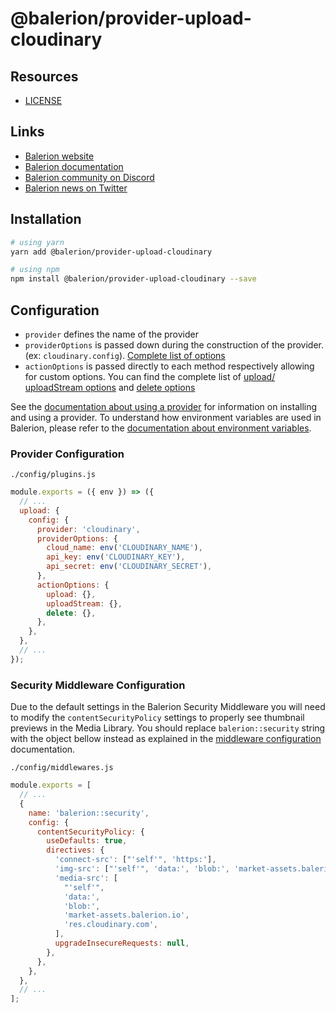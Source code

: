 # @balerion/provider-upload-cloudinary

## Resources

- [LICENSE](LICENSE)

## Links

- [Balerion website](https://balerion.io/)
- [Balerion documentation](https://docs.balerion.io)
- [Balerion community on Discord](https://discord.balerion.io)
- [Balerion news on Twitter](https://twitter.com/balerionjs)

## Installation

```bash
# using yarn
yarn add @balerion/provider-upload-cloudinary

# using npm
npm install @balerion/provider-upload-cloudinary --save
```

## Configuration

- `provider` defines the name of the provider
- `providerOptions` is passed down during the construction of the provider. (ex: `cloudinary.config`). [Complete list of options](https://cloudinary.com/documentation/cloudinary_sdks#configuration_parameters)
- `actionOptions` is passed directly to each method respectively allowing for custom options. You can find the complete list of [upload/ uploadStream options](https://cloudinary.com/documentation/image_upload_api_reference#upload_optional_parameters) and [delete options](https://cloudinary.com/documentation/image_upload_api_reference#destroy_optional_parameters)

See the [documentation about using a provider](https://docs.balerion.io/developer-docs/latest/plugins/upload.html#using-a-provider) for information on installing and using a provider. To understand how environment variables are used in Balerion, please refer to the [documentation about environment variables](https://docs.balerion.io/developer-docs/latest/setup-deployment-guides/configurations/optional/environment.html#environment-variables).

### Provider Configuration

`./config/plugins.js`

```js
module.exports = ({ env }) => ({
  // ...
  upload: {
    config: {
      provider: 'cloudinary',
      providerOptions: {
        cloud_name: env('CLOUDINARY_NAME'),
        api_key: env('CLOUDINARY_KEY'),
        api_secret: env('CLOUDINARY_SECRET'),
      },
      actionOptions: {
        upload: {},
        uploadStream: {},
        delete: {},
      },
    },
  },
  // ...
});
```

### Security Middleware Configuration

Due to the default settings in the Balerion Security Middleware you will need to modify the `contentSecurityPolicy` settings to properly see thumbnail previews in the Media Library. You should replace `balerion::security` string with the object bellow instead as explained in the [middleware configuration](https://docs.balerion.io/developer-docs/latest/setup-deployment-guides/configurations/required/middlewares.html#loading-order) documentation.

`./config/middlewares.js`

```js
module.exports = [
  // ...
  {
    name: 'balerion::security',
    config: {
      contentSecurityPolicy: {
        useDefaults: true,
        directives: {
          'connect-src': ["'self'", 'https:'],
          'img-src': ["'self'", 'data:', 'blob:', 'market-assets.balerion.io', 'res.cloudinary.com'],
          'media-src': [
            "'self'",
            'data:',
            'blob:',
            'market-assets.balerion.io',
            'res.cloudinary.com',
          ],
          upgradeInsecureRequests: null,
        },
      },
    },
  },
  // ...
];
```
